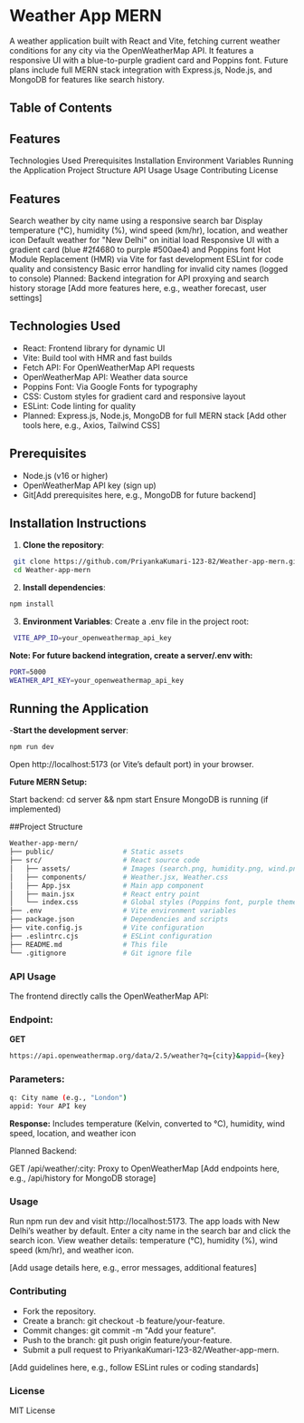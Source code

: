 # Weather App MERN
A weather application built with React and Vite, fetching current weather conditions for any city via the OpenWeatherMap API. It features a responsive UI with a blue-to-purple gradient card and Poppins font. Future plans include full MERN stack integration with Express.js, Node.js, and MongoDB for features like search history.

## Table of Contents

## Features
Technologies Used
Prerequisites
Installation
Environment Variables
Running the Application
Project Structure
API Usage
Usage
Contributing
License

## Features

Search weather by city name using a responsive search bar
Display temperature (°C), humidity (%), wind speed (km/hr), location, and weather icon
Default weather for "New Delhi" on initial load
Responsive UI with a gradient card (blue #2f4680 to purple #500ae4) and Poppins font
Hot Module Replacement (HMR) via Vite for fast development
ESLint for code quality and consistency
Basic error handling for invalid city names (logged to console)
Planned: Backend integration for API proxying and search history storage
[Add more features here, e.g., weather forecast, user settings]

## Technologies Used

- React: Frontend library for dynamic UI
- Vite: Build tool with HMR and fast builds
- Fetch API: For OpenWeatherMap API requests
- OpenWeatherMap API: Weather data source
- Poppins Font: Via Google Fonts for typography
- CSS: Custom styles for gradient card and responsive layout
- ESLint: Code linting for quality
- Planned: Express.js, Node.js, MongoDB for full MERN stack [Add other tools here, e.g., Axios, Tailwind CSS]

## Prerequisites

- Node.js (v16 or higher)
- OpenWeatherMap API key (sign up)
- Git[Add prerequisites here, e.g., MongoDB for future backend]

## Installation Instructions

1. **Clone the repository**:
```bash
 git clone https://github.com/PriyankaKumari-123-82/Weather-app-mern.git
 cd Weather-app-mern
```


2. **Install dependencies**:
```bash
npm install
```

3. **Environment Variables**:
  Create a .env file in the project root:
```bash
 VITE_APP_ID=your_openweathermap_api_key
```

**Note: For future backend integration, create a server/.env with:**
```bash
PORT=5000
WEATHER_API_KEY=your_openweathermap_api_key
```

## Running the Application

-**Start the development server**:
```bash
npm run dev
```

Open http://localhost:5173 (or Vite’s default port) in your browser.

**Future MERN Setup:**

Start backend: cd server && npm start
Ensure MongoDB is running (if implemented)


##Project Structure
```bash
Weather-app-mern/
├── public/                 # Static assets
├── src/                    # React source code
│   ├── assets/             # Images (search.png, humidity.png, wind.png)
│   ├── components/         # Weather.jsx, Weather.css
│   ├── App.jsx             # Main app component
│   ├── main.jsx            # React entry point
│   └── index.css           # Global styles (Poppins font, purple theme #e2d4ff)
├── .env                    # Vite environment variables
├── package.json            # Dependencies and scripts
├── vite.config.js          # Vite configuration
├── .eslintrc.cjs           # ESLint configuration
├── README.md               # This file
└── .gitignore              # Git ignore file
```

### API Usage
The frontend directly calls the OpenWeatherMap API:

### Endpoint:
**GET**
```bash
https://api.openweathermap.org/data/2.5/weather?q={city}&appid={key}
```

### Parameters:
```bash
q: City name (e.g., "London")
appid: Your API key
```

**Response:** Includes temperature (Kelvin, converted to °C), humidity, wind speed, location, and weather icon


Planned Backend:

GET /api/weather/:city: Proxy to OpenWeatherMap
[Add endpoints here, e.g., /api/history for MongoDB storage]


### Usage

Run npm run dev and visit http://localhost:5173.
The app loads with New Delhi’s weather by default.
Enter a city name in the search bar and click the search icon.
View weather details: temperature (°C), humidity (%), wind speed (km/hr), and weather icon.


[Add usage details here, e.g., error messages, additional features]

### Contributing

- Fork the repository.
- Create a branch: git checkout -b feature/your-feature.
- Commit changes: git commit -m "Add your feature".
- Push to the branch: git push origin feature/your-feature.
- Submit a pull request to PriyankaKumari-123-82/Weather-app-mern.


[Add guidelines here, e.g., follow ESLint rules or coding standards]

### License
MIT License
